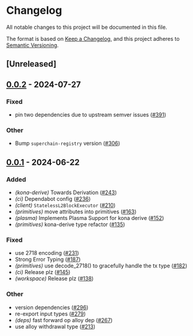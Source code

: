 # Changelog
All notable changes to this project will be documented in this file.

The format is based on [Keep a Changelog](https://keepachangelog.com/en/1.0.0/),
and this project adheres to [Semantic Versioning](https://semver.org/spec/v2.0.0.html).

## [Unreleased]

## [0.0.2](https://github.com/merklefruit/kona/compare/kona-primitives-v0.0.1...kona-primitives-v0.0.2) - 2024-07-27

### Fixed
- pin two dependencies due to upstream semver issues ([#391](https://github.com/merklefruit/kona/pull/391))

### Other
- Bump `superchain-registry` version ([#306](https://github.com/merklefruit/kona/pull/306))

## [0.0.1](https://github.com/ethereum-optimism/kona/releases/tag/kona-primitives-v0.0.1) - 2024-06-22

### Added
- *(kona-derive)* Towards Derivation ([#243](https://github.com/ethereum-optimism/kona/pull/243))
- *(ci)* Dependabot config ([#236](https://github.com/ethereum-optimism/kona/pull/236))
- *(client)* `StatelessL2BlockExecutor` ([#210](https://github.com/ethereum-optimism/kona/pull/210))
- *(primitives)* move attributes into primitives ([#163](https://github.com/ethereum-optimism/kona/pull/163))
- *(plasma)* Implements Plasma Support for kona derive ([#152](https://github.com/ethereum-optimism/kona/pull/152))
- *(primitives)* kona-derive type refactor ([#135](https://github.com/ethereum-optimism/kona/pull/135))

### Fixed
- use 2718 encoding ([#231](https://github.com/ethereum-optimism/kona/pull/231))
- Strong Error Typing ([#187](https://github.com/ethereum-optimism/kona/pull/187))
- *(primitives)* use decode_2718() to gracefully handle the tx type ([#182](https://github.com/ethereum-optimism/kona/pull/182))
- *(ci)* Release plz ([#145](https://github.com/ethereum-optimism/kona/pull/145))
- *(workspace)* Release plz ([#138](https://github.com/ethereum-optimism/kona/pull/138))

### Other
- version dependencies ([#296](https://github.com/ethereum-optimism/kona/pull/296))
- re-export input types ([#279](https://github.com/ethereum-optimism/kona/pull/279))
- *(deps)* fast forward op alloy dep ([#267](https://github.com/ethereum-optimism/kona/pull/267))
- use alloy withdrawal type ([#213](https://github.com/ethereum-optimism/kona/pull/213))
